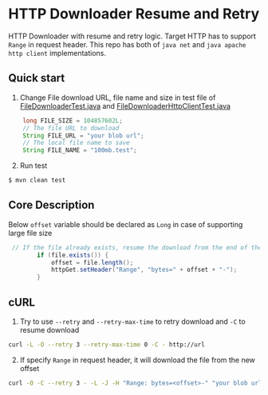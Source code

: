 # HTTP Downloader Resume and Retry

HTTP Downloader with resume and retry logic. Target HTTP has to support `Range` in request header. This repo has both of `java net` and `java apache http client` implementations.

## Quick start

1.  Change File download URL, file name and size in test file of [FileDownloaderTest.java](./src/test/java/com/example/FileDownloaderTest.java) and [FileDownloaderHttpClientTest.java](./src/test/java/com/example/FileDownloaderHttpClientTest.java)

```java
    long FILE_SIZE = 104857602L;
    // The file URL to download
    String FILE_URL = "your blob url";
    // The local file name to save
    String FILE_NAME = "100mb.test";
```

2. Run test

```bash 
$ mvn clean test
```

## Core Description

Below `offset` variable should be declared as `Long` in case of supporting large file size 

```java
 // If the file already exists, resume the download from the end of the file
        if (file.exists()) {
            offset = file.length();
            httpGet.setHeader("Range", "bytes=" + offset + "-");
        }
```

## cURL

1. Try to use `--retry` and `--retry-max-time` to retry download and `-C` to resume download

```bash
curl -L -O --retry 3 --retry-max-time 0 -C - http://url

```

2. If specify `Range` in request header, it will download the file from the new offset

```bash
curl -O -C --retry 3 - -L -J -H "Range: bytes=<offset>-" "your blob url"
```
